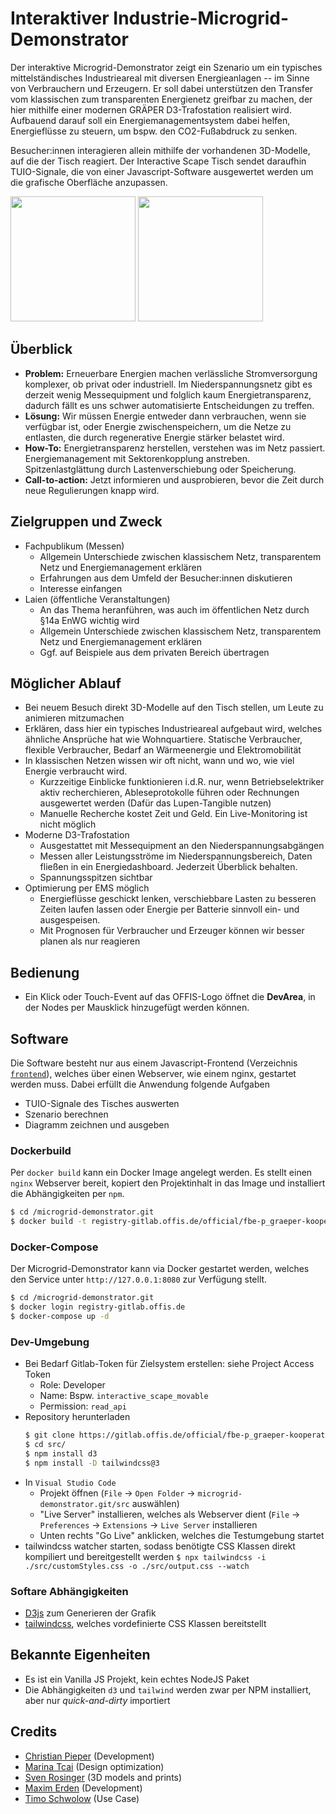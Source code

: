 # Interaktiver Industrie-Microgrid-Demonstrator
Der interaktive Microgrid-Demonstrator zeigt ein Szenario um ein typisches mittelständisches Industrieareal mit diversen Energieanlagen --
im Sinne von Verbrauchern und Erzeugern. Er soll dabei unterstützen den Transfer vom klassischen zum transparenten Energienetz greifbar zu machen, der
hier mithilfe einer modernen GRÄPER D3-Trafostation realisiert wird. Aufbauend darauf soll ein Energiemanagementsystem dabei helfen, Energieflüsse
zu steuern, um bspw. den CO2-Fußabdruck zu senken.

Besucher:innen interagieren allein mithilfe der vorhandenen 3D-Modelle, auf die der Tisch reagiert. Der Interactive Scape Tisch sendet daraufhin
TUIO-Signale, die von einer Javascript-Software ausgewertet werden um die grafische Oberfläche anzupassen.  

<img src="https://gitlab.offis.de/official/fbe-p_graeper-kooperation/microgrid-demonstrator/-/raw/main/docs/demonstrator1.jpg" height="200px"> <img src="https://gitlab.offis.de/official/fbe-p_graeper-kooperation/microgrid-demonstrator/-/raw/main/docs/demonstrator2.jpg" height="200px">

## Überblick
- **Problem:** Erneuerbare Energien machen verlässliche Stromversorgung komplexer, ob privat oder industriell. Im Niederspannungsnetz gibt es derzeit wenig Messequipment und folglich kaum Energietransparenz, dadurch fällt es uns schwer automatisierte Entscheidungen zu treffen.
- **Lösung:** Wir müssen Energie entweder dann verbrauchen, wenn sie verfügbar ist, oder Energie zwischenspeichern, um die Netze zu entlasten, die durch regenerative Energie stärker belastet wird.
- **How-To:** Energietransparenz herstellen, verstehen was im Netz passiert. Energiemanagement mit Sektorenkopplung anstreben. Spitzenlastglättung durch Lastenverschiebung oder Speicherung.
- **Call-to-action:** Jetzt informieren und ausprobieren, bevor die Zeit durch neue Regulierungen knapp wird.

## Zielgruppen und Zweck
- Fachpublikum (Messen)
  - Allgemein Unterschiede zwischen klassischem Netz, transparentem Netz und Energiemanagement erklären
  - Erfahrungen aus dem Umfeld der Besucher:innen diskutieren
  - Interesse einfangen
- Laien (öffentliche Veranstaltungen)
  - An das Thema heranführen, was auch im öffentlichen Netz durch §14a EnWG wichtig wird
  - Allgemein Unterschiede zwischen klassischem Netz, transparentem Netz und Energiemanagement erklären
  - Ggf. auf Beispiele aus dem privaten Bereich übertragen

## Möglicher Ablauf
- Bei neuem Besuch direkt 3D-Modelle auf den Tisch stellen, um Leute zu animieren mitzumachen
- Erklären, dass hier ein typisches Industrieareal aufgebaut wird, welches ähnliche Ansprüche hat wie Wohnquartiere. Statische Verbraucher, flexible Verbraucher, Bedarf an Wärmeenergie und Elektromobilität 
- In klassischen Netzen wissen wir oft nicht, wann und wo, wie viel Energie verbraucht wird.
  - Kurzzeitige Einblicke funktionieren i.d.R. nur, wenn Betriebselektriker aktiv recherchieren, Ableseprotokolle führen oder Rechnungen ausgewertet werden (Dafür das Lupen-Tangible nutzen)
  - Manuelle Recherche kostet Zeit und Geld. Ein Live-Monitoring ist nicht möglich
- Moderne D3-Trafostation
  - Ausgestattet mit Messequipment an den Niederspannungsabgängen
  - Messen aller Leistungsströme im Niederspannungsbereich, Daten fließen in ein Energiedashboard. Jederzeit Überblick behalten.
  - Spannungsspitzen sichtbar
- Optimierung per EMS möglich
  - Energieflüsse geschickt lenken, verschiebbare Lasten zu besseren Zeiten laufen lassen oder Energie per Batterie sinnvoll ein- und ausgespeisen.
  - Mit Prognosen für Verbraucher und Erzeuger können wir besser planen als nur reagieren

## Bedienung
- Ein Klick oder Touch-Event auf das OFFIS-Logo öffnet die **DevArea**, in der Nodes per Mausklick hinzugefügt werden können.

## Software
Die Software besteht nur aus einem Javascript-Frontend (Verzeichnis [`frontend`](./frontend)), welches über einen Webserver, wie einem nginx, gestartet werden muss. Dabei erfüllt die Anwendung folgende Aufgaben
- TUIO-Signale des Tisches auswerten
- Szenario berechnen
- Diagramm zeichnen und ausgeben

### Dockerbuild
Per `docker build` kann ein Docker Image angelegt werden. Es stellt einen `nginx` Webserver bereit, kopiert den Projektinhalt in das Image und installiert die Abhängigkeiten per `npm`.

```bash
$ cd /microgrid-demonstrator.git
$ docker build -t registry-gitlab.offis.de/official/fbe-p_graeper-kooperation/microgrid-demonstrator:latest .
```

### Docker-Compose
Der Microgrid-Demonstrator kann via Docker gestartet werden, welches den Service unter `http://127.0.0.1:8080` zur Verfügung stellt.

```bash
$ cd /microgrid-demonstrator.git
$ docker login registry-gitlab.offis.de
$ docker-compose up -d
```

### Dev-Umgebung
- Bei Bedarf Gitlab-Token für Zielsystem erstellen: siehe Project Access Token
  - Role: Developer
  - Name: Bspw. `interactive_scape_movable`
  - Permission: `read_api`
- Repository herunterladen
  ```bash
  $ git clone https://gitlab.offis.de/official/fbe-p_graeper-kooperation/microgrid-demonstrator.git microgrid-demonstrator.git
  $ cd src/
  $ npm install d3
  $ npm install -D tailwindcss@3
  ```
- In `Visual Studio Code`
  - Projekt öffnen (`File` -> `Open Folder` -> `microgrid-demonstrator.git/src` auswählen)
  - "Live Server" installieren, welches als Webserver dient (`File` -> `Preferences` -> `Extensions` -> `Live Server` installieren
  - Unten rechts "Go Live" anklicken, welches die Testumgebung startet 
- tailwindcss watcher starten, sodass benötigte CSS Klassen direkt kompiliert und bereitgestellt werden `$ npx tailwindcss -i ./src/customStyles.css -o ./src/output.css --watch`

### Softare Abhängigkeiten
- [D3js](https://d3js.org/) zum Generieren der Grafik
- [tailwindcss](https://tailwindcss.com/docs/installation), welches vordefinierte CSS Klassen bereitstellt

## Bekannte Eigenheiten
- Es ist ein Vanilla JS Projekt, kein echtes NodeJS Paket
- Die Abhängigkeiten `d3` und `tailwind` werden zwar per NPM installiert, aber nur *quick-and-dirty* importiert

## Credits
- [Christian Pieper](mailto:christian.pieper@offis.de) (Development)
- [Marina Tcai](mailto:marina.tcai@offis.de) (Design optimization)
- [Sven Rosinger](mailto:sven.rosinger@offis.de) (3D models and prints)
- [Maxim Erden](mailto:maxim.erden@offis.de) (Development)
- [Timo Schwolow](mailto:tschwolow@graeper.de) (Use Case)